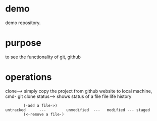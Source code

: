 # demo
demo repository.
# purpose
to see the functionality of git, github
# operations
clone--> simply copy the project from github website to local machine, cmd-   git clone <link->
status--> shows status of a file
    file life history
    
            (-add a file->)
    untracked      ---         unmodified  ---   modified --- staged
            (<-remove a file-)